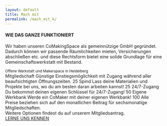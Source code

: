 ```yaml
---
layout: default
title: Mach mit
permalink: /mach_mit_k/
---
```


<link rel="stylesheet" href="/assets/css/join_us.css">


<div class="first_paragraph">
<h4>WIE DAS GANZE FUNKTIONIERT</h4>
<p>
Wir haben unseren CoMakingSpace als gemeinnützige GmbH gegründet. Dadurch können wir passende Räumlichkeiten mieten, Versicherungen abschließen etc. und diese Rechtsform bietet eine solide Grundlage für eine Gemeinschaftswerkstatt mit Bestand.
</p>
<small>Offene Werkstatt und Makerspace in Heidelberg</small>
</div>
 <div class="membership-blocks">
<membership-block rounded="top" color="#9bbbbb" imgsrc="/assets/images/general-tools.png">
<span slot="header">Mitgliedschaft</span>
<span slot="text">Günstige Einstiegsmöglichkeit mit Zugang während aller beaufsichtigten Öffnungszeiten.</span>
<span slot="price">25</span>
</membership-block>
<membership-block color="#cadfdf" plus="true" imgsrc="/assets/images/locker.png">
<span slot="header">Spind</span>
<span slot="text">Lass deine Materialien und Projekte bei uns, wo du am besten daran arbeiten kannst!</span>
<span slot="price">25</span>
</membership-block>
<membership-block color="#e3edee" plus="true" imgsrc="/assets/images/key.png">
<span slot="header">24/7-Zugang</span>
<span slot="text">Du bekommst deinen eigenen Schlüssel für 24/7-Zugang!</span>
<span slot="price">50</span>
</membership-block>
<membership-block color="#cadfdf" plus="true" imgsrc="/assets/images/bench.png">
<span slot="header">Eigene Werkbank</span>
<span slot="text">Werde ein CoMaker mit deiner eigenen Werkbank!</span>
<span slot="price">100</span>
</membership-block>
 <membership-block color="#9bbbbb" plus="true" rounded="bottom">
<span slot="header"></span>
<span slot="text">
Alle Preise beziehen sich auf den monatlichen Beitrag für sechsmonatige Mitgliedschaften.
<br>
Weitere Optionen findest du auf unserem Mitgliedsantrag.
</span>
<span slot="price"></span>
</membership-block>
 </div>
 <btn-link href="Kontakt">
<a class="pure-button" href="/contact.html">
LERNE UNS KENNEN
</a>
</btn-link>

<script type="module" src="/assets/js/index.js"></script>